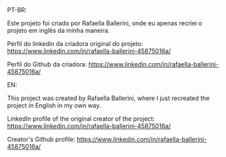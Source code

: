 PT-BR:

Este projeto foi criado por Rafaella Ballerini, onde eu apenas recriei o projeto em inglês da minha maneira.

Perfil do linkedin da criadora original do projeto: <https://www.linkedin.com/in/rafaella-ballerini-45875016a/>

Perfil do Github da criadora: <https://www.linkedin.com/in/rafaella-ballerini-45875016a/>


EN:

This project was created by Rafaella Ballerini, where I just recreated the project in English in my own way.

LinkedIn profile of the original creator of the project: <https://www.linkedin.com/in/rafaella-ballerini-45875016a/>

Creator's Github profile: <https://www.linkedin.com/in/rafaella-ballerini-45875016a/>
